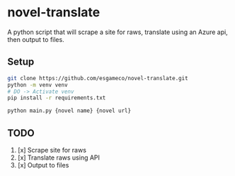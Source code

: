 # novel-translate

A python script that will scrape a site for raws, translate using an Azure api, then output to files. 

## Setup

```bash
git clone https://github.com/esgameco/novel-translate.git
python -m venv venv
# DO -> Activate venv
pip install -r requirements.txt

python main.py {novel name} {novel url}
```

## TODO

1. [x] Scrape site for raws
2. [x] Translate raws using API
3. [x] Output to files
